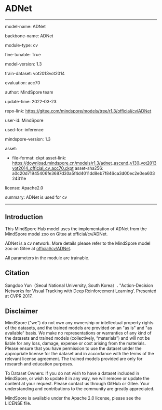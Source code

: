 # ADNet

---

model-name: ADNet

backbone-name: ADNet

module-type: cv

fine-tunable: True

model-version: 1.3

train-dataset: vot2013vot2014

evaluation: acc70

author: MindSpore team

update-time: 2022-03-23

repo-link: <https://gitee.com/mindspore/models/tree/r1.3/official/cv/ADNet>

user-id: MindSpore

used-for: inference

mindspore-version: 1.3

asset:

-
    file-format: ckpt
    asset-link: <https://download.mindspore.cn/models/r1.3/adnet_ascend_v130_vot2013vot2014_official_cv_acc70.ckpt>
    asset-sha256: a0c20d71945406fe3687d30a5f4d4011dd8eb7f846ca3d00ec2e0ea60324311e

license: Apache2.0

summary: ADNet is used for cv

---

## Introduction

This MindSpore Hub model uses the implementation of ADNet from the MindSpore model zoo on Gitee at official/cv/ADNet.

ADNet is a cv network. More details please refer to the MindSpore model zoo on Gitee at [official/cv/ADNet](https://gitee.com/mindspore/models/blob/r1.3/official/cv/ADNet/README_CN.md).

All parameters in the module are trainable.

## Citation

Sangdoo Yun（Seoul National University, South Korea）. "Action-Decision Networks for Visual Tracking with Deep Reinforcement Learning'. Presented at CVPR 2017.

## Disclaimer

MindSpore ("we") do not own any ownership or intellectual property rights of the datasets, and the trained models are provided on an "as is" and "as available" basis. We make no representations or warranties of any kind of the datasets and trained models (collectively, “materials”) and will not be liable for any loss, damage, expense or cost arising from the materials. Please ensure that you have permission to use the dataset under the appropriate license for the dataset and in accordance with the terms of the relevant license agreement. The trained models provided are only for research and education purposes.

To Dataset Owners: If you do not wish to have a dataset included in MindSpore, or wish to update it in any way, we will remove or update the content at your request. Please contact us through GitHub or Gitee. Your understanding and contributions to the community are greatly appreciated.

MindSpore is available under the Apache 2.0 license, please see the LICENSE file.
